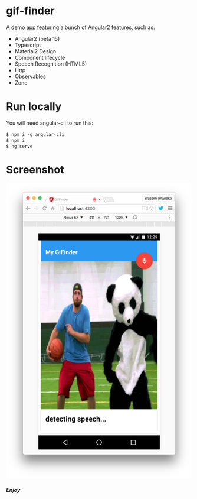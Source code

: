 # gif-finder
A demo app featuring a bunch of Angular2 features, such as:
- Angular2 (beta 15)
- Typescript
- Material2 Design
- Component lifecycle
- Speech Recognition (HTML5)
- Http
- Observables
- Zone

# Run locally

You will need angular-cli to run this:

```
$ npm i -g angular-cli
$ npm i
$ ng serve
```

# Screenshot

![screenshot](https://raw.githubusercontent.com/manekinekko/gif-finder/master/doc/screenshot-1.png)

##### Enjoy

